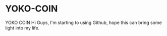 # YOKO-COIN
YOKO COIN
Hi Guys,
I'm starting to using Github, hope this can bring some light into my life.
